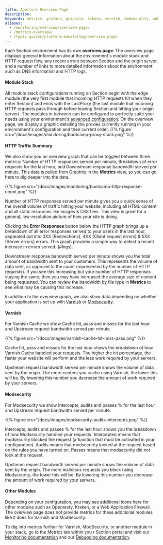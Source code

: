 ```yaml
---
title: Aperture Overview Page
description:
keywords: metrics, grafana, graphite, kibana, varnish, modsecurity, website performance, website security, content delivery network, CDN
aliases:
  - /monitoring/overview/overview-page/
  - /metrics-overview/
  - /topic-guides/platform-monitoring/overview-page/
---
```


Each Section environment has its own **overview page**. The overview page displays general information about the environment's module stack and HTTP request flow, any recent errors between Section and the origin server, and a number of links to more detailed information about the environment such as DNS information and HTTP logs.
#### Module Stack

All module stack configurations running on Section begin with the edge module (the very first module that incoming HTTP requests hit when they enter Section) and ends with the LastProxy (the last module that incoming HTTP requests pass through before leaving Section and hitting your origin server). The modules in between can be configured to perfectly suite your needs using your environment's [advanced configuration](/docs/modules/). On the overview page, we display a graphic detailing the proxies currently running in your environment's configuration and their current order.
{{% figure src="/docs/images/monitoring/bootcamp-proxy-stack.png" %}}

#### HTTP Traffic Summary

We also show you an overview graph that can be toggled between three metrics: Number of HTTP responses served per minute, Breakdown of error requests for the last hour, and Downstream response bandwidth served per minute. This data is pulled from [Graphite](/docs/monitoring/overview/graphite) in the **Metrics** view, so you can go here to dig deeper into the data.

{{% figure src="/docs/images/monitoring/bootcamp-http-response-count.png" %}}

Number of HTTP responses served per minute gives you a quick sense of the overall volume of traffic hitting your website, including all HTML content and all static resources like images & CSS files. This view is great for a general, low-resolution picture of how your site is doing.

Clicking the **Error Responses** button below the HTTP graph brings up a breakdown of all error responses served to your users in the last hour, separated out into 3XX (Redirections), 4XX (Client request errors) & 5XX (Server errors) errors. This graph provides a simple way to detect a recent increase in errors served. (#logs).

Downstream response bandwidth served per minute shows you the total amount of bandwidth sent to your customers. This represents the volume of data sent, as opposed to the count (represented by the number of HTTP requests). If you see this increasing but your number of HTTP responses staying the same, then you may have increased the average size of content being requested. You can review the bandwidth by file type in **Metrics** to see what may be causing this increase.

In addition to the overview graph, we also show data depending on whether your application is set up with [Varnish](#varnish) or [Modsecurity](#modsecurity).

#### Varnish

For Varnish Cache we show Cache hit, pass and misses for the last hour and Upstream request bandwidth served per minute.

{{% figure src="/docs/images/varnish-cache-hit-miss-pass.png" %}}

Cache hit, pass and misses for the last hour shows the breakdown of how Varnish Cache  handled your requests.  The higher the hit percentage, the faster your website will perform and the less work required by your servers.


Upstream request bandwidth served per minute shows the volume of data sent by the origin. The more content you cache using Varnish, the lower this will be. By lowering this number you decrease the amount of work required by your servers.

#### Modsecurity

For Modsecurity we show Intercepts, audits and passes % for the last hour and Upstream request bandwidth served per minute.

{{% figure src="/docs/images/modsecurity-audits-intercepts.png" %}}

Intercepts, audits and passes % for the last hour shows you the breakdown of how Modsecurity handled your requests. Intercepted means that modsecurity blocked the request (a function that must be activated in your configuration). Audits means that modsecurity looked at the request based on the rules you have turned on. Passes means that modsecurity did not look at the request.

Upstream request bandwidth served per minute shows the volume of data sent by the origin. The more malicious requests you block using Modsecurity, the lower this will be. By lowering this number you decrease the amount of work required by your servers.

#### Other Modules

Depending on your configuration, you may see additional icons here for other modules such as Openresty, Kraken, or a Web Application Firewall. The overview page does not provide metrics for these additional modules like it does for Varnish and ModSecurity.  

To dig into metrics further for Varnish, ModSecurity, or another module in your stack, go to the Metrics tab within you r Section portal and visit our [Monitoring documentation](/docs/monitoring) and our [Debugging documentation](/docs/).
